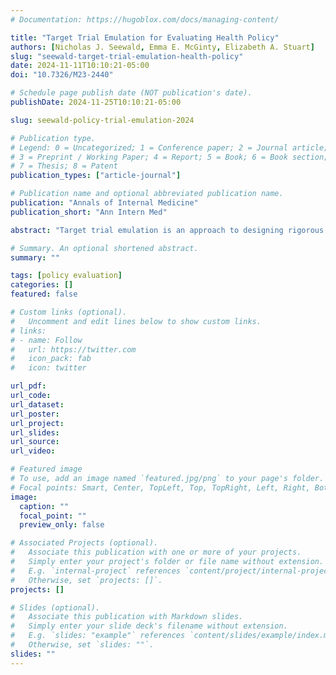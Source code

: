 ```yaml
---
# Documentation: https://hugoblox.com/docs/managing-content/

title: "Target Trial Emulation for Evaluating Health Policy"
authors: [Nicholas J. Seewald, Emma E. McGinty, Elizabeth A. Stuart]
slug: "seewald-target-trial-emulation-health-policy"
date: 2024-11-11T10:10:21-05:00
doi: "10.7326/M23-2440"

# Schedule page publish date (NOT publication's date).
publishDate: 2024-11-25T10:10:21-05:00

slug: seewald-policy-trial-emulation-2024

# Publication type.
# Legend: 0 = Uncategorized; 1 = Conference paper; 2 = Journal article;
# 3 = Preprint / Working Paper; 4 = Report; 5 = Book; 6 = Book section;
# 7 = Thesis; 8 = Patent
publication_types: ["article-journal"]

# Publication name and optional abbreviated publication name.
publication: "Annals of Internal Medicine"
publication_short: "Ann Intern Med"

abstract: "Target trial emulation is an approach to designing rigorous nonexperimental studies by “emulating” key features of a clinical trial. Most commonly used outside of policy contexts, this approach is also valuable for policy evaluation as policies typically are not randomly assigned. In this article, we discuss the application of the target trial emulation framework in a policy evaluation context. The policy trial emulation framework includes 7 components: the units and eligibility criteria, definitions of the exposure and comparison conditions, assignment mechanism, baseline (“time zero”) and follow-up, outcomes, causal estimand, and statistical analysis and assumptions. Policy evaluations that emulate a randomized trial across these dimensions can yield estimates of the causal effects of the policy on outcomes. Using the policy trial emulation framework to conduct and report on research design and methods supports transparent assessment of threats to causal inference in nonexperimental studies intended to assess the effect of a health policy on clinical or population health outcomes."

# Summary. An optional shortened abstract.
summary: ""

tags: [policy evaluation]
categories: []
featured: false

# Custom links (optional).
#   Uncomment and edit lines below to show custom links.
# links:
# - name: Follow
#   url: https://twitter.com
#   icon_pack: fab
#   icon: twitter

url_pdf:
url_code:
url_dataset:
url_poster:
url_project:
url_slides:
url_source:
url_video:

# Featured image
# To use, add an image named `featured.jpg/png` to your page's folder. 
# Focal points: Smart, Center, TopLeft, Top, TopRight, Left, Right, BottomLeft, Bottom, BottomRight.
image:
  caption: ""
  focal_point: ""
  preview_only: false

# Associated Projects (optional).
#   Associate this publication with one or more of your projects.
#   Simply enter your project's folder or file name without extension.
#   E.g. `internal-project` references `content/project/internal-project/index.md`.
#   Otherwise, set `projects: []`.
projects: []

# Slides (optional).
#   Associate this publication with Markdown slides.
#   Simply enter your slide deck's filename without extension.
#   E.g. `slides: "example"` references `content/slides/example/index.md`.
#   Otherwise, set `slides: ""`.
slides: ""
---
```

